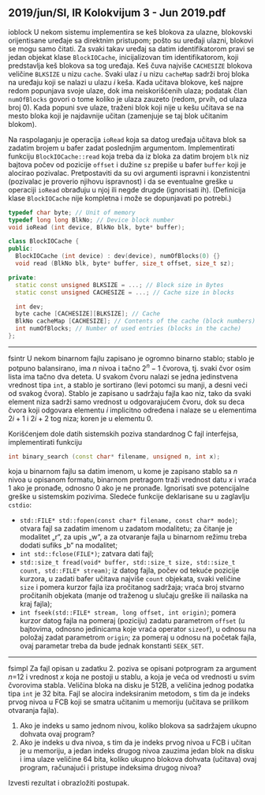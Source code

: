 2019/jun/SI, IR Kolokvijum 3 - Jun 2019.pdf
--------------------------------------------------------------------------------
ioblock
U nekom sistemu implementira se keš blokova za ulazne, blokovski orijentisane uređaje sa
direktnim pristupom;  pošto su uređaji ulazni, blokovi se mogu samo čitati. Za svaki takav
uređaj sa datim identifikatorom pravi se jedan objekat klase `BlockIOCache`, inicijalizovan tim
identifikatorom, koji predstavlja keš blokova sa tog uređaja. Keš čuva najviše `CACHESIZE`
blokova veličine `BLKSIZE` u nizu `cache`. Svaki ulaz *i* u nizu `cacheMap` sadrži broj bloka na
uređaju koji se nalazi u ulazu *i* keša. Kada učitava blokove, keš najpre redom popunjava svoje
ulaze, dok ima neiskorišćenih ulaza; podatak član `numOfBlocks` govori o tome koliko je ulaza
zauzeto (redom, prvih, od ulaza broj 0). Kada popuni sve ulaze, traženi blok koji nije u kešu
učitava se na mesto bloka koji je najdavnije učitan (zamenjuje se taj blok učitanim blokom).

Na raspolaganju je operacija `ioRead` koja sa datog uređaja učitava blok sa zadatim brojem u
bafer zadat poslednjim argumentom. Implementirati funkciju `BlockIOCache::read` koja treba
da iz bloka za datim brojem `blk` niz bajtova počev od pozicije `offset` i dužine `sz` prepiše u
bafer `buffer` koji je alocirao pozivalac. Pretpostaviti da su ovi argumenti ispravni i
konzistentni (pozivalac je proverio njihovu ispravnost) i da se eventualne greške u operaciji
`ioRead` obrađuju u njoj ili negde drugde (ignorisati ih). (Definicija klase `BlockIOCache` nije
kompletna i može se dopunjavati po potrebi.)
```cpp
typedef char byte; // Unit of memory
typedef long long BlkNo; // Device block number
void ioRead (int device, BlkNo blk, byte* buffer);

class BlockIOCache {
public:
  BlockIOCache (int device) : dev(device), numOfBlocks(0) {}
  void read (BlkNo blk, byte* buffer, size_t offset, size_t sz);

private:
  static const unsigned BLKSIZE = ...; // Block size in Bytes
  static const unsigned CACHESIZE = ...; // Cache size in blocks

  int dev;
  byte cache [CACHESIZE][BLKSIZE]; // Cache
  BlkNo cacheMap [CACHESIZE]; // Contents of the cache (block numbers)
  int numOfBlocks; // Number of used entries (blocks in the cache)
};
```

--------------------------------------------------------------------------------
fsintr
U nekom binarnom fajlu zapisano je ogromno binarno stablo; stablo je potpuno balansirano,
ima $n$ nivoa i tačno $2^n-1$  čvorova, tj. svaki čvor osim lista ima tačno dva deteta. U svakom
čvoru nalazi se jedna jedinstvena vrednost tipa `int`, a stablo je sortirano (levi potomci su
manji, a desni veći od svakog čvora). Stablo je zapisano u sadržaju fajla kao niz, tako da svaki
element niza sadrži samo vrednost u odgovarajućem čvoru, dok su deca čvora koji odgovara
elementu $i$ implicitno određena i nalaze se u elementima $2i+1$  i $2i+2$  tog niza;  koren je u
elementu 0.

Korišćenjem dole datih sistemskih poziva standardnog C fajl interfejsa, implementirati
funkciju
```cpp
int binary_search (const char* filename, unsigned n, int x);
```
koja u binarnom fajlu sa datim imenom, u kome je zapisano stablo sa *n* nivoa u opisanom
formatu, binarnom pretragom traži vrednost datu *x* i vraća 1 ako je pronađe, odnosno 0 ako je
ne pronađe. Ignorisati sve potencijalne greške u sistemskim pozivima. Sledeće funkcije
deklarisane su u zaglavlju `cstdio`:

- `std::FILE* std::fopen(const char* filename, const char* mode)`;
otvara fajl sa zadatim imenom u zadatom modalitetu; za čitanje je modalitet „r“, za
upis „w“, a za otvaranje fajla u binarnom režimu treba dodati sufiks „b“ na modalitet;
- `int std::fclose(FILE*)`;
zatvara dati fajl;
- `std::size_t fread(void* buffer, std::size_t size, std::size_t count, std::FILE* stream)`;
iz datog fajla, počev od tekuće pozicije kurzora, u zadati bafer učitava najviše `count`
objekata, svaki veličine `size` i pomera kurzor fajla iza pročitanog sadržaja; vraća broj
stvarno pročitanih objekata (manje od traženog u slučaju greške ili nailaska na kraj
fajla);
- `int fseek(std::FILE* stream, long offset, int origin)`;
pomera kurzor datog fajla na pomeraj (poziciju) zadatu parametrom `offset` (u
bajtovima, odnosno jedinicama koje vraća operator `sizeof`), u odnosu na položaj
zadat parametrom `origin`; za pomeraj u odnosu na početak fajla, ovaj parametar treba
da bude jednak konstanti `SEEK_SET`.

--------------------------------------------------------------------------------
fsimpl
Za fajl opisan u zadatku 2. poziva se opisani potprogram za argument *n*=12 i vrednost *x* koja
ne postoji u stablu, a koja je veća od vrednosti u svim čvorovima stabla. Veličina bloka na
disku je 512B, a veličina jednog podatka tipa `int` je 32 bita. Fajl se alocira indeksiranim
metodom, s tim da je indeks prvog nivoa u FCB koji se smatra učitanim u memoriju (učitava
se prilikom otvaranja fajla).

1. Ako je indeks u samo jednom nivou, koliko blokova sa sadržajem ukupno dohvata ovaj
program?
2. Ako je indeks u dva nivoa, s tim da je indeks prvog nivoa u FCB i učitan je u memoriju,
a jedan indeks drugog nivoa zauzima jedan blok na disku i ima ulaze veličine 64 bita, koliko
ukupno blokova dohvata (učitava) ovaj program, računajući i pristupe indeksima drugog
nivoa?

Izvesti rezultat i obrazložiti postupak.
